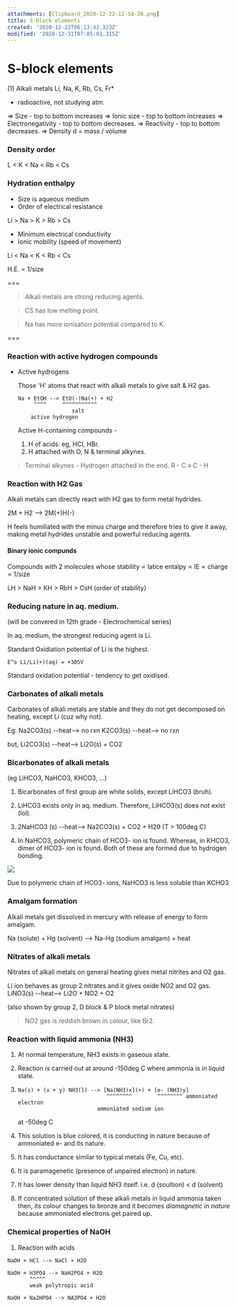 ```yaml
---
attachments: [Clipboard_2020-12-22-12-58-26.png]
title: S-block elements
created: '2020-12-22T06:13:42.323Z'
modified: '2020-12-31T07:05:01.315Z'
---
```


# S-block elements

(1) Alkali metals 
  Li, Na, K, Rb, Cs, Fr*

  * radioactive, not studying atm.
  
  => Size - top to bottom increases
  => Ionic size - top to bottom increases
  => Electronegativity - top to bottom decreases.
  => Reactivity - top to bottom decreases.
  => Density 
     d = mass / volume

### Density order

  L < K < Na < Rb < Cs
  
### Hydration enthalpy
  
  - Size is aqueous medium
  - Order of electrical resistance

  Li > Na > K > Rb > Cs

  - Minimum electrical conductivity
  - Ionic mobility (speed of movement)

  Li < Na < K < Rb < Cs

H.E. ∝ 1/size      

===

> Alkali metals are strong reducing agents.

> CS has low melting point.

> Na has more ionisation potential compared to K.

===

### Reaction with active hydrogen compounds

* Active hydrogens
  
  Those 'H' atoms that react with alkali metals to give salt & H2 gas.
  
  ```
  Na + EtOH --> EtO(-)Na(+) + H2
       ^^^^     ^^^^^^^^^^^
                   salt
      active hydrogen
  ```

  Active H-containing compounds - 
  1) H of acids. eg, HCl, HBr.
  2) H attached with O, N & terminal alkynes.
 
> Terminal alkynes - Hydrogen attached in the end.
    R - C ≡ C - H 

### Reaction with H2 Gas

Alkali metals can directly react with H2 gas to form metal hydrides.

2M + H2 --> 2M(+)H(-)

H feels humiliated with the minus charge and therefore tries to give it away, making metal hydrides unstable and powerful reducing agents.

#### Binary ionic compunds

Compounds with 2 molecules whose stability ∝ latice entalpy ∝ IE ∝ charge ∝ 1/size

LH > NaH > KH > RbH > CsH (order of stability)

### Reducing nature in aq. medium.

(will be convered in 12th grade - Electrochemical series)

In aq. medium, the strongest reducing agent is Li. 

Standard Oxidiation potential of Li is the highest.
```
E^o Li/Li(+)(aq) = +305V 
```

Standard oxidation potential - tendency to get oxidised.

### Carbonates of alkali metals

Carbonates of alkali metals are stable and they do not get decomposed on heating, except Li (cuz why not).

Eg: 
Na2CO3(s) --heat--> no rxn
K2CO3(s) --heat--> no rxn

but, Li2CO3(s) --heat--> Li2O(s) + CO2 

### Bicarbonates of alkali metals

(eg LiHCO3, NaHCO3, KHCO3, ...)

1) Bicarbonates of first group are white solids, except LiHCO3 (bruh).

2) LiHCO3 exists only in aq. medium. Therefore, LiHCO3(s) does not exist (lol).

3) 2NaHCO3 (s) --heat--> Na2CO3(s) + CO2 + H20
   (T > 100deg C)

4) In NaHCO3, polymeric chain of HCO3- ion is found. Whereas, in KHCO3, dimer of HCO3- ion is found. Both of these are formed due to hydrogen bonding.

![](@attachment/Clipboard_2020-12-22-12-58-26.png)

Due to polymeric chain of HCO3- ions, NaHCO3 is less soluble than KCHO3

### Amalgam formation

Alkali metals get dissolved in mercury with release of energy to form amalgam.

Na (solute) + Hg (solvent) --> Na-Hg (sodium amalgam) + heat

### Nitrates of alkali metals

Nitrates of alkali metals on general heating gives metal nitrites and O2 gas.

Li ion behaves as group 2 nitrates and it gives oxide NO2 and O2 gas.
 LiNO3(s) --heat--> Li2O + NO2 + O2

(also shown by group 2, D block & P block metal nitrates)

> NO2 gas is reddish brown in colour, like Br2.

### Reaction with liquid ammonia (NH3)

1) At normal temperature, NH3 exists in gaseous state.

2) Reaction is carried out at around -150deg C where ammonia is in liquid state.

3) ```
   Na(s) + (x + y) NH3(l) --> [Na(NH3)x](+) + [e- (NH3)y]
                               ^^^^^^^^        ^^^^^^^^ ammoniated electron
                            ammoniated sodium ion 
   ```
   at -50deg C

4) This solution is blue colored, it is conducting in nature because of ammoniated e- and its nature.

5) It has conductance similar to typical metals (Fe, Cu, etc).

6) It is paramagenetic (presence of unpaired electron) in nature.

7) It has lower density than liquid NH3 itself.
   i.e. d (soultion) < d (solvent)

8) If concentrated solution of these alkali metals in liquid ammonia taken then, its colour changes to bronze and it becomes _diamagnetic in nature_ because ammoniated electrons get paired up.

### Chemical properties of NaOH

1) Reaction with acids

```
NaOH + HCl --> NaCl + H2O

NaOH + H3PO4 --> NaH2PO4 + H2O
       ^^^^^
       weak polytropic acid

NaOH + Na2HPO4 --> NA3PO4 + H2O
```

